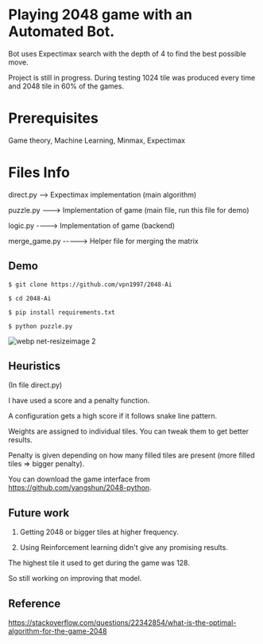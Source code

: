 # Playing 2048 game with an Automated Bot.

Bot uses Expectimax search with the depth of 4 to find the best possible move.

Project is still in progress. During testing 1024 tile was produced every time and 2048 tile in 60% of the games.

# Prerequisites

Game theory, Machine Learning, Minmax, Expectimax

# Files Info

direct.py --> Expectimax implementation (main algorithm)

puzzle.py ---> Implementation of game (main file, run this file for demo)

logic.py ----> Implementation of game (backend)

merge_game.py -----> Helper file for merging the matrix

## Demo

```$ git clone https://github.com/vpn1997/2048-Ai```

```$ cd 2048-Ai```

```$ pip install requirements.txt```

```$ python puzzle.py```

![webp net-resizeimage 2](https://user-images.githubusercontent.com/17298412/31058099-8a9077a4-a70b-11e7-99bb-e55cd540bb6d.png)

## Heuristics

(In file direct.py)

I have used a score and a penalty function.

A configuration gets a high score if it follows snake line pattern.

Weights are assigned to individual tiles. You can tweak them to get better results.

Penalty is given depending on how many filled tiles are present (more filled tiles => bigger penalty).

You can download the game interface from https://github.com/yangshun/2048-python.

## Future work

1. Getting 2048 or bigger tiles at higher frequency.

2. Using Reinforcement learning didn't give any promising results.

The highest tile it used to get during the game was 128.
  
So still working on improving that model.

## Reference
https://stackoverflow.com/questions/22342854/what-is-the-optimal-algorithm-for-the-game-2048
